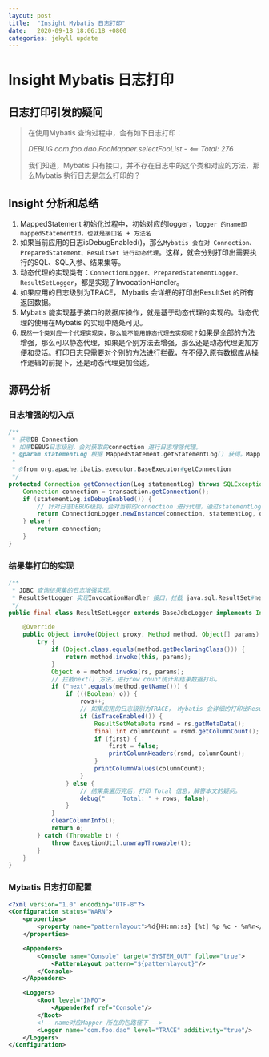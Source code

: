 ```yaml
---
layout: post
title:  "Insight Mybatis 日志打印"
date:   2020-09-18 18:06:18 +0800
categories: jekyll update
---
```

# Insight Mybatis 日志打印

## 日志打印引发的疑问

> 在使用Mybatis 查询过程中，会有如下日志打印：
>
> *DEBUG com.foo.dao.FooMapper.selectFooList - <== Total: 276*
>
> 我们知道，Mybatis 只有接口，并不存在日志中的这个类和对应的方法，那么Mybatis 执行日志是怎么打印的？

## Insight 分析和总结

1. MappedStatement 初始化过程中，初始对应的logger，`logger 的name即mappedStatementId，也就是接口名 + 方法名`
2. 如果当前应用的日志isDebugEnabled()，那么`Mybatis 会在对 Connection、PreparedStatement、ResultSet 进行动态代理`。这样，就会分别打印出需要执行的SQL、SQL入参、结果集等。
3. 动态代理的实现类有：`ConnectionLogger、PreparedStatementLogger、ResultSetLogger`，都是实现了InvocationHandler。
4. 如果应用的日志级别为TRACE， Mybatis 会详细的打印出ResultSet 的所有返回数据。
5. Mybatis 能实现基于接口的数据库操作，就是基于动态代理的实现的。动态代理的使用在Mybatis 的实现中随处可见。
6. `既然一个类对应一个代理实现类，那么能不能用静态代理去实现呢？`如果是全部的方法增强，那么可以静态代理，如果是个别方法去增强，那么还是动态代理更加方便和灵活。打印日志只需要对个别的方法进行拦截，在不侵入原有数据库从操作逻辑的前提下，还是动态代理更加合适。

## 源码分析

### 日志增强的切入点

```java
/**
 * 获取DB Connection
 * 如果DEBUG日志级别，会对获取的connection 进行日志增强代理。
 * @param statementLog 根据 MappedStatement.getStatementLog() 获得。MappedStatement 初始化过程中，会针对每个Mapper 接口的方法，初始对应的logger，即statementLog = LogFactory.getLog(logId)
 * 
 * @from org.apache.ibatis.executor.BaseExecutor#getConnection
 */
protected Connection getConnection(Log statementLog) throws SQLException {
	Connection connection = transaction.getConnection();
	if (statementLog.isDebugEnabled()) {
		// 针对日志DEBUG级别，会对当前的connection 进行代理，通过statementLog 打印日志和传递Logger
		return ConnectionLogger.newInstance(connection, statementLog, queryStack);
	} else {
		return connection;
	}
}
```



### 结果集打印的实现

```java
/**
 * JDBC 查询结果集的日志增强实现。
 * ResultSetLogger 实现InvocationHandler 接口，拦截 java.sql.ResultSet#next， 对查询结果进行统计和打印
 */
public final class ResultSetLogger extends BaseJdbcLogger implements InvocationHandler {

	@Override
	public Object invoke(Object proxy, Method method, Object[] params) throws Throwable {
		try {
			if (Object.class.equals(method.getDeclaringClass())) {
				return method.invoke(this, params);
			}
			Object o = method.invoke(rs, params);
            // 拦截next() 方法，进行row count统计和结果数据打印。 
			if ("next".equals(method.getName())) {
				if (((Boolean) o)) {
					rows++;
                    // 如果应用的日志级别为TRACE， Mybatis 会详细的打印出ResultSet 的所有返回数据。
					if (isTraceEnabled()) {
						ResultSetMetaData rsmd = rs.getMetaData();
						final int columnCount = rsmd.getColumnCount();
						if (first) {
							first = false;
							printColumnHeaders(rsmd, columnCount);
						}
						printColumnValues(columnCount);
					}
				} else {
                    // 结果集遍历完后，打印 Total 信息，解答本文的疑问。
					debug("     Total: " + rows, false);
				}
			}
			clearColumnInfo();
			return o;
		} catch (Throwable t) {
			throw ExceptionUtil.unwrapThrowable(t);
		}
	}
}
```

### Mybatis 日志打印配置

```xml
<?xml version="1.0" encoding="UTF-8"?>
<Configuration status="WARN">
    <properties>
        <property name="patternlayout">%d{HH:mm:ss} [%t] %p %c - %m%n</property>
    </properties>

    <Appenders>
        <Console name="Console" target="SYSTEM_OUT" follow="true">
            <PatternLayout pattern="${patternlayout}"/>
        </Console>
    </Appenders>

    <Loggers>
        <Root level="INFO">
            <AppenderRef ref="Console"/>
        </Root>
        <!-- name对应Mapper 所在的包路径下 -->
        <Logger name="com.foo.dao" level="TRACE" additivity="true"/>
    </Loggers>
</Configuration>

```

